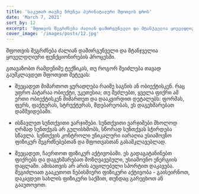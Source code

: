 ```yaml
---
title: 'საკუთარ თავზე ზრუნვა პერინატალური შფოთვის დროს'
date: 'March 7, 2021'
sort_by: 12
excerpt: 'შფოთვის შეგრძნება ძალიან დამთრგუნველი და მტანჯველია ყოველდღიური ფუნქციონირების პროცესში. '
cover_image: '/images/posts/12.jpg'
---
```


შფოთვის შეგრძნება ძალიან დამთრგუნველი და მტანჯველია ყოველდღიური ფუნქციონირების პროცესში. 

გთავაზობთ რამდენიმე ტექნიკას, თუ როგორ შეიძლება თავად გაუმკლავდეთ შფოთვით შეტევას:

-	შეეცადეთ მიმართოთ ყურადღება რაიმე საგნის ან ობიექტისკენ. რაც უფრო პატარაა ობიექტი, უკეთესია; თუ შეძლებთ, ყველა ფიქრი ამ ერთი ობიექტისკენ მიმართეთ და დააკვირდით დეტალებს: ფორმას, ფერს, ფაქტურას, სტრუქტურას, მდებარეობას, ეს დაგეხმარებათ დამშვიდებაში. 

-	ისწავლეთ სუნთქვითი ვარჯიშები. სუნთქვითი ვარჯიშები მხოლოდ ღრმად სუნთქვას არ გულისხმობს, სწორად სუნთქვას სჭირდება სწავლა. სუნთქვის კონტროლი უნიკალური იარაღია უსიამოვნო ფიზიკურ შეგრძნებებთან და შფოთვასთან გასამკლავებლად. 

-	შეეცადეთ, ჩაერთოთ ფიზიკურ აქტივობაში. ეს გადაგატანინებთ ფიქრებს და დაგეხმარებათ მოზღვავებული, უსიამოვნო ენერგიის დაცლაში. ამისათვის არ არის აუცილებელი სპორტით დაკავება. შეგიძლიათ გააკეთოთ ნებისმიერი ფიზიკური აქტივობა -  გაისეირნოთ, დაკავდეთ სახლის ფიზიკური საქმით, თუნდაც გარეცხოთ ან გააუთოვოთ. 



